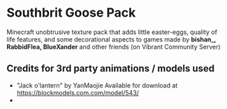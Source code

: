 # Southbrit Goose Pack

Minecraft unobtrusive texture pack that adds little easter-eggs, quality of life features, and some decorational aspects to games made by <b>bishan\_, RabbidFlea, BlueXander</b> and other friends (on Vibrant Community Server)

## Credits for 3rd party animations / models used
- "Jack o'lantern" by YanMaojie
  Available for download at https://blockmodels.com.com/model/543/
-